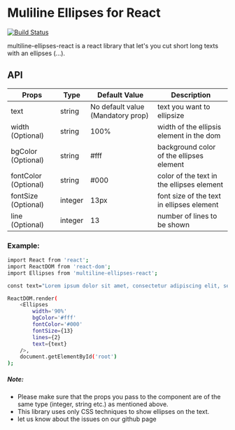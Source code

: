 # Muliline Ellipses for React

[![Build Status](https://travis-ci.org/joemccann/dillinger.svg?branch=master)](https://travis-ci.org/joemccann/dillinger)

multiline-ellipses-react is a react library that let's you cut short long texts with an ellipses (...).

## API

| Props | Type | Default Value | Description
| ------ | ------ | ------ | ------ |
| text | string | No default value (Mandatory prop) | text you want to ellipsize
| width (Optional) | string | 100% | width of the ellipsis element in the dom
| bgColor (Optional) | string | #fff | background color of the ellipses element
| fontColor (Optional) | string | #000 | color of the text in the ellipses element
| fontSize (Optional) | integer | 13px | font size of the text in ellipses element
| line (Optional) | integer | 13 | number of lines to be shown

### Example:
```sh
import React from 'react';
import ReactDOM from 'react-dom';
import Ellipses from 'multiline-ellipses-react';

const text="Lorem ipsum dolor sit amet, consectetur adipiscing elit, sed do eiusmod tempor incididunt ut labore et dolore magna aliqua. Ut enim ad minim veniam, quis nostrud exercitation ullamco laboris nisi ut aliquip ex ea commodo consequat. Duis aute irure dolor in reprehenderit in voluptate velit esse cillum dolore eu fugiat nulla pariatur. Excepteur sint occaecat cupidatat non proident, sunt in culpa qui officia deserunt mollit anim id est laborum."

ReactDOM.render(
    <Ellipses 
        width='90%' 
        bgColor='#fff' 
        fontColor='#000' 
        fontSize={13} 
        lines={2} 
        text={text} 
    />, 
    document.getElementById('root')
);

```
##### Note:
  - Please make sure that the props you pass to the component are of the same type (integer, string etc.) as mentioned above.
  - This library uses only CSS techniques to show ellipses on the text.
  - let us know about the issues on our github page

